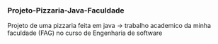 ### Projeto-Pizzaria-Java-Faculdade

  Projeto de uma pizzaria feita em java -> trabalho academico da minha faculdade (FAG) 
    no curso de Engenharia de software
